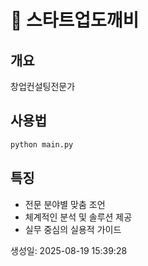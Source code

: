 # 🚀 스타트업도깨비

## 개요
창업컨설팅전문가

## 사용법
```python
python main.py
```

## 특징
- 전문 분야별 맞춤 조언
- 체계적인 분석 및 솔루션 제공
- 실무 중심의 실용적 가이드

생성일: 2025-08-19 15:39:28
